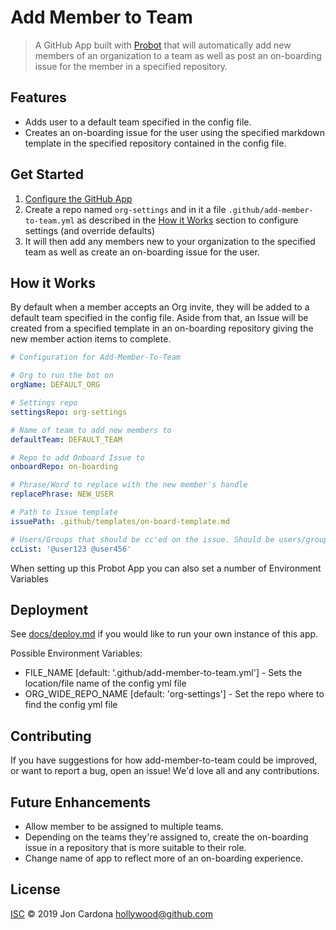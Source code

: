 # Add Member to Team

> A GitHub App built with [Probot](https://github.com/probot/probot) that will automatically add new members of an organization to a team as well as post an on-boarding issue for the member in a specified repository. 

## Features

- Adds user to a default team specified in the config file.
- Creates an on-boarding issue for the user using the specified markdown template in the specified repository contained in the config file.

## Get Started

1. [Configure the GitHub App](https://github.com/apps/add-member-to-team)
2. Create a repo named `org-settings` and in it a file `.github/add-member-to-team.yml` as described in the [How it Works](#How-it-Works) section to configure settings (and override defaults)
3. It will then add any members new to your organization to the specified team as well as create an on-boarding issue for the user.

## How it Works

By default when a member accepts an Org invite, they will be added to a default team specified in the config file. Aside from that, an Issue will be created from a specified template in an on-boarding repository giving the new member action items to complete. 


```yml
# Configuration for Add-Member-To-Team

# Org to run the bot on
orgName: DEFAULT_ORG

# Settings repo
settingsRepo: org-settings

# Name of team to add new members to
defaultTeam: DEFAULT_TEAM

# Repo to add Onboard Issue to
onboardRepo: on-boarding

# Phrase/Word to replace with the new member's handle
replacePhrase: NEW_USER

# Path to Issue template
issuePath: .github/templates/on-board-template.md

# Users/Groups that should be cc'ed on the issue. Should be users/groups separated by a space.
ccList: '@user123 @user456'
```

When setting up this Probot App you can also set a number of Environment Variables

## Deployment

See [docs/deploy.md](docs/deploy.md) if you would like to run your own instance of this app.

Possible Environment Variables:

- FILE_NAME [default: '.github/add-member-to-team.yml'] - Sets the location/file name of the config yml file
- ORG_WIDE_REPO_NAME [default: 'org-settings'] - Set the repo where to find the config yml file


## Contributing

If you have suggestions for how add-member-to-team could be improved, or want to report a bug, open an issue! We'd love all and any contributions.

## Future Enhancements

- Allow member to be assigned to multiple teams.
- Depending on the teams they're assigned to, create the on-boarding issue in a repository that is more suitable to their role.
- Change name of app to reflect more of an on-boarding experience.

## License

[ISC](LICENSE) © 2019 Jon Cardona <hollywood@github.com>
